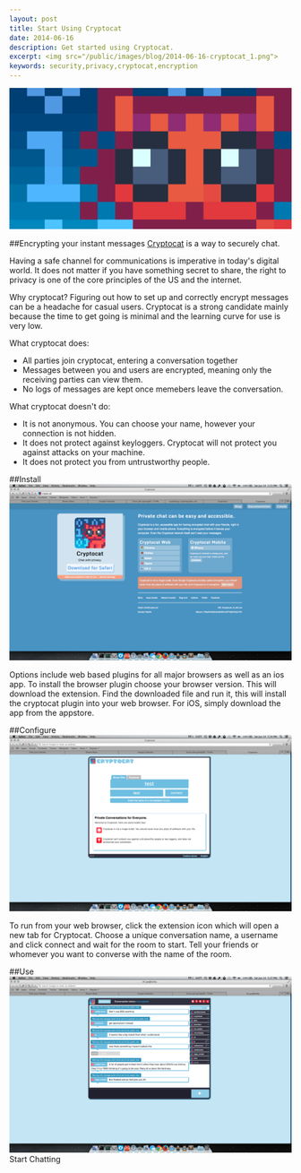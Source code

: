 ```yaml
---
layout: post
title: Start Using Cryptocat
date: 2014-06-16
description: Get started using Cryptocat.
excerpt: <img src="/public/images/blog/2014-06-16-cryptocat_1.png">
keywords: security,privacy,cryptocat,encryption
---
```



![cryptocat](/public/images/blog/2014-06-16-cryptocat_1.png "cryptocat")

##Encrypting your instant messages
[Cryptocat](https://crypto.cat/) is a way to securely chat.

Having a safe channel for communications is imperative in today's digital world.  It does not matter if you have something secret to share, the right to privacy is one of the core principles of the US and the internet.

Why cryptocat?  Figuring out how to set up and correctly encrypt messages can be a headache for casual users.  Cryptocat is a strong candidate mainly because the time to get going is minimal and the learning curve for use is very low.

What cryptocat does:

*	All parties join cryptocat, entering a conversation together
*	Messages between you and users are encrypted, meaning only the receiving parties can view them.
*	No logs of messages are kept once memebers leave the conversation.

What cryptocat doesn't do:

*	It is not anonymous.  You can choose your name, however your connection is not hidden.
*	It does not protect against keyloggers.  Cryptocat will not protect you against attacks on your machine.
*	It does not protect you from untrustworthy people.

##Install
![cryptocat](/public/images/blog/2014-06-16-cryptocat_2.png "cryptocat")

Options include web based plugins for all major browsers as well as an ios app.  To install the browser plugin choose your browser version.  This will download the extension.  Find the downloaded file and run it, this will install the cryptocat plugin into your web browser.  For iOS, simply download the app from the appstore.

##Configure
![cryptocat](/public/images/blog/2014-06-16-cryptocat_3.png "cryptocat")

To run from your web browser, click the extension icon which will open a new tab for Cryptocat.
Choose a unique conversation name, a username and click connect and wait for the room to start.
Tell your friends or whomever you want to converse with the name of the room.

##Use
![cryptocat](/public/images/blog/2014-06-16-cryptocat_4.png "cryptocat")
Start Chatting